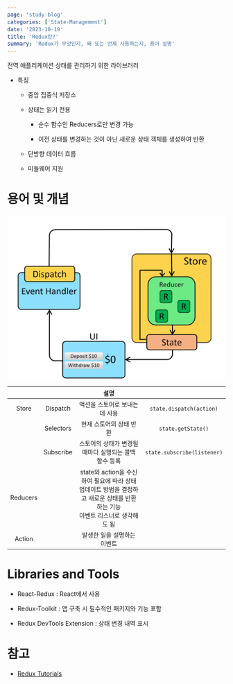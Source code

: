 ```yaml
---
page: 'study-blog'
categories: ['State-Management']
date: '2023-10-19'
title: 'Redux란?'
summary: 'Redux가 무엇인지, 왜 또는 언제 사용하는지, 용어 설명'
---
```


전역 애플리케이션 상태를 관리하기 위한 라이브러리

- 특징
  
  - 중앙 집중식 저장소
  
  - 상태는 읽기 전용
    
    - 순수 함수인 Reducers로만 변경 가능
    
    - 이전 상태를 변경하는 것이 아닌 새로운 상태 객체를 생성하여 반환
  
  - 단방향 데이터 흐름
  
  - 미들웨어 지원

# 용어 및 개념

![post](./img/redux-data-flow-diagram.gif)

|          |           | 설명                                                                              |                             |
|:--------:|:---------:|:-------------------------------------------------------------------------------:|:---------------------------:|
| Store    | Dispatch  | 액션을 스토어로 보내는 데 사용                                                               | `state.dispatch(action)`    |
|          | Selectors | 현재 스토어의 상태 반환                                                                   | `state.getState()`          |
|          | Subscribe | 스토어의 상태가 변경될 때마다 실행되는 콜백 함수 등록                                                  | `state.subscribe(listener)` |
| Reducers |           | state와 action을 수신하여 필요에 따라 상태 업데이트 방법을 결정하고 새로운 상태를 반환하는 기능<br/>이벤트 리스너로 생각해도 됨 |                             |
| Action   |           | 발생한 일을 설명하는 이벤트                                                                 |                             |

# Libraries and Tools

- React-Redux : React에서 사용

- Redux-Toolkit : 앱 구축 시 필수적인 패키지와 기능 포함

- Redux DevTools Extension : 상태 변경 내역 표시

# 참고

- [Redux Tutorials](https://redux.js.org/tutorials/essentials/part-1-overview-concepts)
